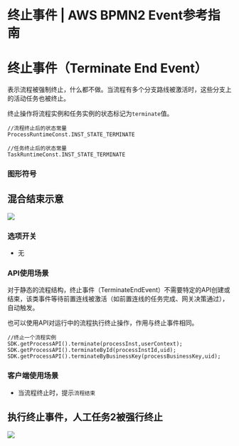 # 终止事件 | AWS BPMN2 Event参考指南

# 终止事件（Terminate End Event）

表示流程被强制终止，什么都不做。当流程有多个分支路线被激活时，这些分支上的活动任务也被终止。

终止操作将流程实例和任务实例的状态标记为`terminate`值。
    
    
    //流程终止后的状态常量
    ProcessRuntimeConst.INST_STATE_TERMINATE
    
    //任务终止后的状态常量
    TaskRuntimeConst.INST_STATE_TERMINATE
    

### 图形符号

混合结束示意  
---  
![](https://docs.awspaas.com/reference-guide/aws-paas-process-event-reference-guide/endevents/21.png)  
  
### 选项开关

  * 无

### API使用场景

对于静态的流程结构，终止事件（TerminateEndEvent）不需要特定的API创建或结束，该类事件等待前置连线被激活（如前置连线的任务完成、网关决策通过），自动触发。

也可以使用API对运行中的流程执行终止操作，作用与终止事件相同。
    
    
    //终止一个流程实例
    SDK.getProcessAPI().terminate(processInst,userContext);
    SDK.getProcessAPI().terminateById(processInstId,uid);
    SDK.getProcessAPI().terminateByBusinessKey(processBusinessKey,uid);
    

### 客户端使用场景

  * 当流程终止时，提示`流程结束`

执行终止事件，人工任务2被强行终止  
---  
![](https://docs.awspaas.com/reference-guide/aws-paas-process-event-reference-guide/endevents/22.png)